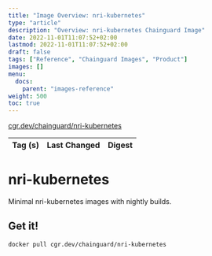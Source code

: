 ```yaml
---
title: "Image Overview: nri-kubernetes"
type: "article"
description: "Overview: nri-kubernetes Chainguard Image"
date: 2022-11-01T11:07:52+02:00
lastmod: 2022-11-01T11:07:52+02:00
draft: false
tags: ["Reference", "Chainguard Images", "Product"]
images: []
menu:
  docs:
    parent: "images-reference"
weight: 500
toc: true
---
```


[cgr.dev/chainguard/nri-kubernetes](https://github.com/chainguard-images/images/tree/main/images/nri-kubernetes)

| Tag (s) | Last Changed | Digest |
|---------|--------------|--------|

# nri-kubernetes

Minimal nri-kubernetes images with nightly builds.

## Get it!

```shell
docker pull cgr.dev/chainguard/nri-kubernetes
```
